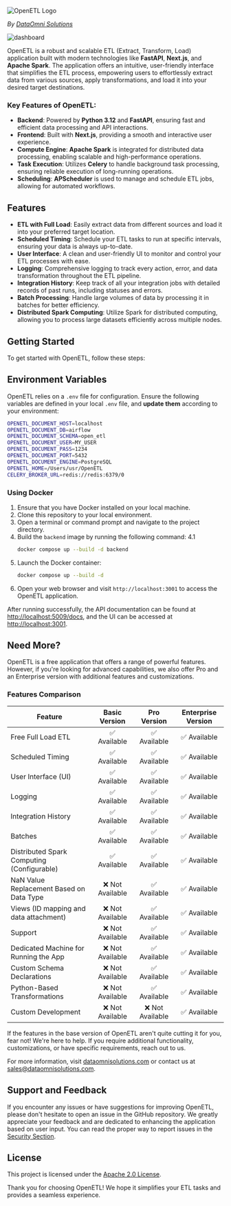![OpenETL Logo](https://cdn.dataomnisolutions.com/main/logos/open-etl.png)

_By [DataOmni Solutions](https://dataomnisolutions.com)_

![dashboard](https://cdn.dataomnisolutions.com/main/app/dashboard.png)

OpenETL is a robust and scalable ETL (Extract, Transform, Load) application built with modern technologies like
**FastAPI**, **Next.js**, and **Apache Spark**. The application offers an intuitive, user-friendly interface that
simplifies the ETL process, empowering users to effortlessly extract data from various sources, apply transformations,
and load it into your desired target destinations.

### Key Features of OpenETL:

- **Backend**: Powered by **Python 3.12** and **FastAPI**, ensuring fast and efficient data processing and API
  interactions.
- **Frontend**: Built with **Next.js**, providing a smooth and interactive user experience.
- **Compute Engine**: **Apache Spark** is integrated for distributed data processing, enabling scalable and
  high-performance operations.
- **Task Execution**: Utilizes **Celery** to handle background task processing, ensuring reliable execution of
  long-running operations.
- **Scheduling**: **APScheduler** is used to manage and schedule ETL jobs, allowing for automated workflows.

## Features

- **ETL with Full Load**: Easily extract data from different sources and load it into your preferred target location.
- **Scheduled Timing**: Schedule your ETL tasks to run at specific intervals, ensuring your data is always up-to-date.
- **User Interface**: A clean and user-friendly UI to monitor and control your ETL processes with ease.
- **Logging**: Comprehensive logging to track every action, error, and data transformation throughout the ETL pipeline.
- **Integration History**: Keep track of all your integration jobs with detailed records of past runs, including
  statuses and errors.
- **Batch Processing**: Handle large volumes of data by processing it in batches for better efficiency.
- **Distributed Spark Computing**: Utilize Spark for distributed computing, allowing you to process large datasets
  efficiently across multiple nodes.



## Getting Started

To get started with OpenETL, follow these steps:

## Environment Variables

OpenETL relies on a `.env` file for configuration. Ensure the following variables are defined in your local `.env` file,
and **update them** according to your environment:

```bash
OPENETL_DOCUMENT_HOST=localhost
OPENETL_DOCUMENT_DB=airflow
OPENETL_DOCUMENT_SCHEMA=open_etl
OPENETL_DOCUMENT_USER=MY_USER
OPENETL_DOCUMENT_PASS=1234
OPENETL_DOCUMENT_PORT=5432
OPENETL_DOCUMENT_ENGINE=PostgreSQL
OPENETL_HOME=/Users/usr/OpenETL
CELERY_BROKER_URL=redis://redis:6379/0
```

### Using Docker

1. Ensure that you have Docker installed on your local machine.
2. Clone this repository to your local environment.
3. Open a terminal or command prompt and navigate to the project directory.
4. Build the `backend` image by running the following command:
   4.1
    ```sh
    docker compose up --build -d backend
    ```
5. Launch the Docker container:
    ```sh
    docker compose up --build -d
    ```
6. Open your web browser and visit `http://localhost:3001` to access the OpenETL application.

After running successfully, the API documentation can be found
at [http://localhost:5009/docs](http://localhost:5009/docs), and the UI can be accessed
at [http://localhost:3001](http://localhost:3001).

## Need More?

OpenETL is a free application that offers a range of powerful features. However, if you're looking for advanced
capabilities, we also offer Pro and an Enterprise version with additional features and customizations.

### Features Comparison

| Feature                                    |  Basic Version  |   Pro Version   | Enterprise Version |
|--------------------------------------------|:---------------:|:---------------:|:------------------:|
| Free Full Load ETL                         |   ✅ Available   |   ✅ Available   |    ✅ Available     |
| Scheduled Timing                           |   ✅ Available   |   ✅ Available   |    ✅ Available     |
| User Interface (UI)                        |   ✅ Available   |   ✅ Available   |    ✅ Available     |
| Logging                                    |   ✅ Available   |   ✅ Available   |    ✅ Available     |
| Integration History                        |   ✅ Available   |   ✅ Available   |    ✅ Available     |
| Batches                                    |   ✅ Available   |   ✅ Available   |    ✅ Available     |
| Distributed Spark Computing (Configurable) |   ✅ Available   |   ✅ Available   |    ✅ Available     |
| NaN Value Replacement Based on Data Type   | ❌ Not Available |   ✅ Available   |    ✅ Available     |
| Views (ID mapping and data attachment)     | ❌ Not Available |   ✅ Available   |    ✅ Available     |
| Support                                    | ❌ Not Available |   ✅ Available   |    ✅ Available     |
| Dedicated Machine for Running the App      | ❌ Not Available |   ✅ Available   |    ✅ Available     |
| Custom Schema Declarations                 | ❌ Not Available |   ✅ Available   |    ✅ Available     |
| Python-Based Transformations               | ❌ Not Available |   ✅ Available   |    ✅ Available     |
| Custom Development                         | ❌ Not Available | ❌ Not Available |    ✅ Available     |

If the features in the base version of OpenETL aren't quite cutting it for you, fear not! We're here to help. If you
require additional functionality, customizations, or have specific requirements, reach out to us.

For more information, visit [dataomnisolutions.com](https://www.dataomnisolutions.com) or contact us
at [sales@dataomnisolutions.com](mailto:sales@dataomnisolutions.com).

## Support and Feedback

If you encounter any issues or have suggestions for improving OpenETL, please don't hesitate to open an issue in the
GitHub repository. We greatly appreciate your feedback and are dedicated to enhancing the application based on user
input. You can read the proper way to report issues in the [Security Section](SECURITY.md).

## License

This project is licensed under the [Apache 2.0 License](LICENSE).

Thank you for choosing OpenETL! We hope it simplifies your ETL tasks and provides a seamless experience.
